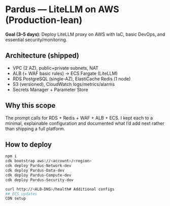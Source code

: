 # Pardus — LiteLLM on AWS (Production-lean)

**Goal (3–5 days)**: Deploy LiteLLM proxy on AWS with IaC, basic DevOps, and essential security/monitoring.

## Architecture (shipped)
- VPC (2 AZ), public+private subnets, NAT
- ALB (+ WAF basic rules) → ECS Fargate (LiteLLM)
- RDS PostgreSQL (single-AZ), ElastiCache Redis (1 node)
- S3 (versioned), CloudWatch logs/metrics/alarms
- Secrets Manager + Parameter Store

## Why this scope
The prompt calls for RDS + Redis + WAF + ALB + ECS. I kept each to a minimal, explainable configuration and documented what I’d add next rather than shipping a full platform.

## How to deploy
```bash
npm i
cdk bootstrap aws://<account>/<region>
cdk deploy Pardus-Network-dev
cdk deploy Pardus-Data-dev
cdk deploy Pardus-Compute-dev
cdk deploy Pardus-Security-dev

curl http://<ALB-DNS>/health# Additional configs
## ECS updates
CDN setup
